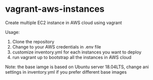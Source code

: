 # vagrant-aws-instances
Create multiple EC2 instance in AWS cloud using vagrant

Usage:

1. Clone the repository
2. Change to your AWS credentials in .env file
3. customize inventory.yml for each instances you want to deploy
4. run vagrant up to bootstrap all the instances in AWS cloud

Note: the base iamge is based on Ubuntu server 18.04LTS, change ani settings in inventory.yml if you prefer different base images

